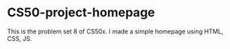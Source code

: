 # CS50-project-homepage
 This is the problem set 8 of CS50x. I made a simple homepage using HTML, CSS, JS.
